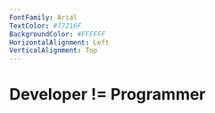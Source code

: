 ```yaml
---
FontFamily: Arial
TextColor: #77216F
BackgroundColor: #FFFFFF
HorizontalAlignment: Left
VerticalAlignment: Top
---
```

# Developer != Programmer

